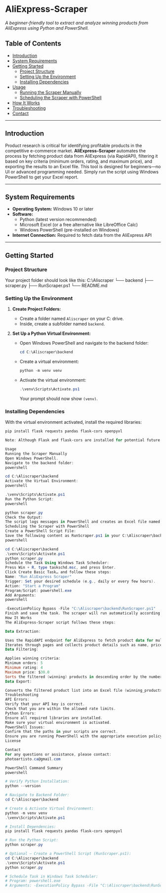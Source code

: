 # AliExpress-Scraper

_A beginner-friendly tool to extract and analyze winning products from AliExpress using Python and PowerShell._

## Table of Contents

- [Introduction](#introduction)
- [System Requirements](#system-requirements)
- [Getting Started](#getting-started)
  - [Project Structure](#project-structure)
  - [Setting Up the Environment](#setting-up-the-environment)
  - [Installing Dependencies](#installing-dependencies)
- [Usage](#usage)
  - [Running the Scraper Manually](#running-the-scraper-manually)
  - [Scheduling the Scraper with PowerShell](#scheduling-the-scraper-with-powershell)
- [How It Works](#how-it-works)
- [Troubleshooting](#troubleshooting)
- [Contact](#contact)

---

## Introduction

Product research is critical for identifying profitable products in the competitive e-commerce market. **AliExpress-Scraper** automates the process by fetching product data from AliExpress (via RapidAPI), filtering it based on key criteria (minimum orders, rating, and maximum price), and exporting the results to an Excel file. This tool is designed for beginners—no UI or advanced programming needed. Simply run the script using Windows PowerShell to get your Excel report.

---

## System Requirements

- **Operating System:** Windows 10 or later
- **Software:**
  - Python (latest version recommended)
  - Microsoft Excel (or a free alternative like LibreOffice Calc)
  - Windows PowerShell (pre-installed on Windows)
- **Internet Connection:** Required to fetch data from the AliExpress API

---

## Getting Started

### Project Structure

Your project folder should look like this:
C:\Aliscraper └── backend ├── scraper.py ├── RunScraper.ps1 └── README.md




### Setting Up the Environment

1. **Create Project Folders:**
   - Create a folder named `Aliscraper` on your C: drive.
   - Inside, create a subfolder named `backend`.

2. **Set Up a Python Virtual Environment:**
   - Open Windows PowerShell and navigate to the backend folder:
     ```powershell
     cd C:\Aliscraper\backend
     ```
   - Create a virtual environment:
     ```powershell
     python -m venv venv
     ```
   - Activate the virtual environment:
     ```powershell
     .\venv\Scripts\Activate.ps1
     ```
     Your prompt should now show `(venv)`.

### Installing Dependencies

With the virtual environment activated, install the required libraries:
```powershell
pip install flask requests pandas flask-cors openpyxl

Note: Although Flask and flask-cors are installed for potential future expansion, this project uses Python and PowerShell only.

Usage
Running the Scraper Manually
Open Windows PowerShell.
Navigate to the backend folder:
powershell

cd C:\Aliscraper\backend
Activate the Virtual Environment:
powershell

.\venv\Scripts\Activate.ps1
Run the Python Script:
powershell

python scraper.py
Check the Output:
The script logs messages in PowerShell and creates an Excel file named winning_products.xlsx in the backend folder.
Scheduling the Scraper with PowerShell
Create a PowerShell Script File:
Save the following content as RunScraper.ps1 in your C:\Aliscraper\backend folder:
powershell

cd C:\Aliscraper\backend
.\venv\Scripts\Activate.ps1
python scraper.py
Schedule the Task Using Windows Task Scheduler:
Press Win + R, type taskschd.msc, and press Enter.
Click Create Basic Task… and follow these steps:
Name: "Run AliExpress Scraper"
Trigger: Set your desired schedule (e.g., daily or every few hours).
Action: "Start a Program"
Program/Script: powershell.exe
Add Arguments:
powershell

-ExecutionPolicy Bypass -File "C:\Aliscraper\backend\RunScraper.ps1"
Finish and save the task. The scraper will run automatically according to the schedule.
How It Works
The AliExpress-Scraper script follows these steps:

Data Extraction:

Uses the RapidAPI endpoint for AliExpress to fetch product data for multiple search queries.
Iterates through pages and collects product details such as name, price, orders, and rating.
Data Filtering:

Applies winning criteria:
Minimum orders: 5
Minimum rating: 4
Maximum price: $30.0
Sorts the filtered (winning) products in descending order by the number of orders.
Data Export:

Converts the filtered product list into an Excel file (winning_products.xlsx) using Pandas and openpyxl.
Troubleshooting
API Errors:
Verify that your API key is correct.
Check that you are within the allowed rate limits.
Python Errors:
Ensure all required libraries are installed.
Make sure your virtual environment is activated.
PowerShell Issues:
Confirm that the paths in your scripts are correct.
Ensure you are running PowerShell with the appropriate execution policy.
License

Contact
For any questions or assistance, please contact:
photoartisto.ca@gmail.com

PowerShell Command Summary
powershell

# Verify Python Installation:
python --version

# Navigate to Backend Folder:
cd C:\Aliscraper\backend

# Create & Activate Virtual Environment:
python -m venv venv
.\venv\Scripts\Activate.ps1

# Install Dependencies:
pip install flask requests pandas flask-cors openpyxl

# Run the Python Script:
python scraper.py

# Optional – Create a PowerShell Script (RunScraper.ps1):
cd C:\Aliscraper\backend
.\venv\Scripts\Activate.ps1
python scraper.py

# Schedule Task in Windows Task Scheduler:
# Program: powershell.exe
# Arguments: -ExecutionPolicy Bypass -File "C:\Aliscraper\backend\RunScraper.ps1"
